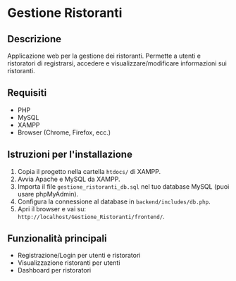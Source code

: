 # Gestione Ristoranti

## Descrizione
Applicazione web per la gestione dei ristoranti. Permette a utenti e ristoratori di registrarsi, accedere e visualizzare/modificare informazioni sui ristoranti.

## Requisiti
- PHP
- MySQL
- XAMPP 
- Browser (Chrome, Firefox, ecc.)

## Istruzioni per l'installazione

1. Copia il progetto nella cartella `htdocs/` di XAMPP.
2. Avvia Apache e MySQL da XAMPP.
3. Importa il file `gestione_ristoranti_db.sql` nel tuo database MySQL (puoi usare phpMyAdmin).
4. Configura la connessione al database in `backend/includes/db.php`.
5. Apri il browser e vai su: `http://localhost/Gestione_Ristoranti/frontend/`.

## Funzionalità principali

- Registrazione/Login per utenti e ristoratori
- Visualizzazione ristoranti per utenti
- Dashboard per ristoratori
